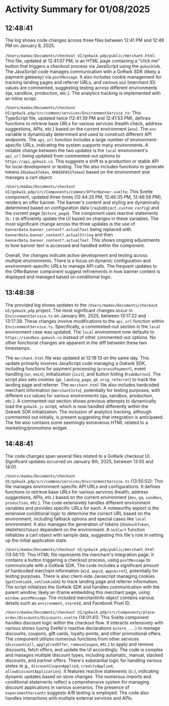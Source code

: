 # Activity Summary for 01/08/2025

## 12:48:41
The log shows code changes across three files between 12:41 PM and 12:46 PM on January 8, 2025.

`/Users/madav/Documents/checkout UI/gokwik.pdp/public/merchant.html`: This file, updated at 12:41:07 PM, is an HTML page containing a "click me" button that triggers a checkout process via JavaScript using the `gokwikSdk`.  The JavaScript code manages communication with a GoKwik SDK (likely a payment gateway) via `postMessage`.  It also includes cookie management for tracking landing pages and referrer URLs,  and various `mid` (merchant ID) values are commented, suggesting testing across different environments (qa, sandbox, production, etc.).  The analytics tracking is implemented with an inline script.

`/Users/madav/Documents/checkout UI/gokwik.pdp/src/common/services/EnvironmentService.ts`: This TypeScript file, updated twice (12:41:39 PM and 12:41:53 PM), defines functions to retrieve base URLs for various services (health check, address suggestions, APIs, etc.) based on the current environment (`env`). The `env` variable is dynamically determined and used to construct different API endpoints. The  `api_url` function includes a large number of environment-specific URLs, indicating the system supports many environments.  A notable change between the two updates is the `local` environment's `api_url` being updated from commented-out options to `https://api.gokwik.co`.  This suggests a shift to a production or stable API for local development or testing.  The file also includes functions to generate tokens (`XGokwikToken`, `XKWIKPASSToken`) based on the environment and manages a cart object.

`/Users/madav/Documents/checkout UI/gokwik.pdp/src/Components/common/OfferBanner.svelte`: This Svelte component, updated three times (12:44:25 PM, 12:46:35 PM, 12:46:58 PM), renders an offer banner.  The banner's content and styling are dynamically determined based on configuration data (`reqIdObject.custom_config`) and the current page (`$store_page`).  The component uses reactive statements (`$:` ) to efficiently update the UI based on changes in these variables.  The most significant change across the three updates is the use of `bannerData.banner_content?.actualText` being replaced with `bannerData.banner_content?.actualString` and then `bannerData.banner_content?.actualText`.  This shows ongoing adjustments to how banner text is accessed and handled within the component.


Overall, the changes indicate active development and testing across multiple environments.  There is a focus on dynamic configuration and environment-specific URLs to manage API calls.  The frequent updates to the OfferBanner component suggest refinements in how banner content is displayed and managed based on conditional logic.


## 13:48:38
The provided log shows updates to the `/Users/madav/Documents/checkout UI/gokwik.pdp` project.  The most significant changes occur in `EnvironmentService.ts` on January 8th, 2025, between 13:17:22 and 13:17:39.  These changes involve modifications to the `api_url` function within `EnvironmentService.ts`. Specifically, a commented-out section in the `local` environment case was updated.  The `local` environment now defaults to `https://sandbox.gokwik.co` instead of other commented-out options.  No other functional changes are apparent in the diff between these two timestamps.


The `merchant.html` file was updated at 13:18:13 on the same day. This update primarily involves JavaScript code managing a Gokwik SDK,  including functions for payment processing (`processPayment`), event handling (`on`, `emit`), initialization (`init`), and button hiding (`hideButton`).  The script also sets cookies (`gk_landing_page`, `gk_orig_referrer`) to track the landing page and referrer. The `merchant.html` file also includes hardcoded merchant information (`merchantInfo`),  potentially for testing purposes,  with different `mid` values for various environments (qa, sandbox, production, etc.).  A commented-out section shows previous attempts to dynamically load the `gokwik.js` script, which is now handled differently within the Gokwik SDK initialization. The inclusion of analytics tracking, although commented out initially, is present suggesting that integration is anticipated.  The file also contains some seemingly extraneous HTML related to a marketing/promotions widget.


## 14:48:41
The code changes span several files related to a GoKwik checkout UI.  Significant updates occurred on January 8th, 2025, between 13:55 and 14:01.

`/Users/madav/Documents/checkout UI/gokwik.pdp/src/common/services/EnvironmentService.ts` (13:55:02): This file manages environment-specific API URLs and configurations.  It defines functions to retrieve base URLs for various services (health, address suggestions, APIs, etc.) based on the current environment (`dev`, `qa`, `sandbox`, `production`, etc.).  The code extensively handles different environment variables and provides specific URLs for each.  A noteworthy aspect is the extensive conditional logic to determine the correct URL based on the environment, including fallback options and special cases like `local` environment.  It also manages the generation of tokens (`XGokwikToken`, `XKWIKPASSToken`) dependent on the environment.  A `setCart` function initializes a cart object with sample data, suggesting this file's role in setting up the initial application state.


`/Users/madav/Documents/checkout UI/gokwik.pdp/public/merchant.html` (13:56:11): This HTML file represents the merchant's integration page.  It contains a button triggering a checkout process, using  `postMessage` to communicate with a GoKwik SDK. The code includes a significant amount of hardcoded merchant information (`mid`, `appid`, `appsecret`), potentially for testing purposes. There is also client-side Javascript managing cookies (`getCookieGk`, `setCookieGk`) to track landing page and referrer information.  The script initializes the GoKwik SDK and handles communication with the parent window, likely an iframe embedding this merchant page, using `window.postMessage`.  The included merchantInfo object contains various details such as `environment`, `storeId`, and Facebook Pixel ID.


`/Users/madav/Documents/checkout UI/gokwik.pdp/src/Components/place-order/Discounts/Discounts.svelte` (14:01:41): This Svelte component handles discount logic within the checkout flow. It interacts extensively with various stores (using Svelte's reactive declarations `$store_...`) to manage discounts, coupons, gift cards, loyalty points, and other promotional offers.  The component utilizes numerous functions from other services (`discountCall`, `applyCredOffer`, `removeCoupon`, etc.) to apply and remove discounts, fetch offers, and update the UI accordingly. The code is complex and manages multiple discount types, including automatic, manual, stacked discounts, and partner offers.  There's substantial logic for handling various states (e.g., `discountCouponApplied`, `creditsApplied`, `allowDiscountApplication`).  It features reactive statements (`$:`), indicating dynamic updates based on store changes. The numerous imports and conditional statements reflect a comprehensive system for managing discount applications in various scenarios.  The presence of `experimentVariants` suggests A/B testing is employed.  The code also handles interactions with multiple external services and APIs.
